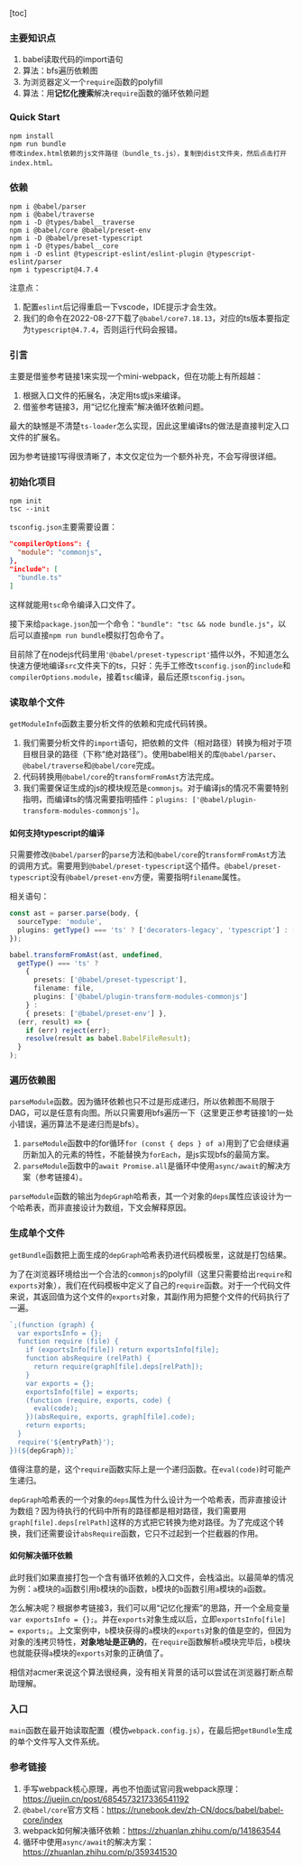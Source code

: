 [toc]

### 主要知识点
1. babel读取代码的import语句
2. 算法：bfs遍历依赖图
3. 为浏览器定义一个`require`函数的polyfill
4. 算法：用**记忆化搜索**解决`require`函数的循环依赖问题

### Quick Start
```
npm install
npm run bundle
修改index.html依赖的js文件路径（bundle_ts.js），复制到dist文件夹，然后点击打开index.html。
```

### 依赖
```
npm i @babel/parser
npm i @babel/traverse
npm i -D @types/babel__traverse
npm i @babel/core @babel/preset-env
npm i -D @babel/preset-typescript
npm i -D @types/babel__core
npm i -D eslint @typescript-eslint/eslint-plugin @typescript-eslint/parser
npm i typescript@4.7.4
```

注意点：
1. 配置`eslint`后记得重启一下vscode，IDE提示才会生效。
2. 我们的命令在2022-08-27下载了`@babel/core7.18.13`，对应的ts版本要指定为`typescript@4.7.4`，否则运行代码会报错。

### 引言
主要是借鉴参考链接1来实现一个mini-webpack，但在功能上有所超越：
1. 根据入口文件的拓展名，决定用ts或js来编译。
2. 借鉴参考链接3，用“记忆化搜索”解决循环依赖问题。

最大的缺憾是不清楚`ts-loader`怎么实现，因此这里编译ts的做法是直接判定入口文件的扩展名。

因为参考链接1写得很清晰了，本文仅定位为一个额外补充，不会写得很详细。

### 初始化项目
```
npm init
tsc --init
```

`tsconfig.json`主要需要设置：
```json
"compilerOptions": {
  "module": "commonjs",
},
"include": [
  "bundle.ts"
]
```

这样就能用`tsc`命令编译入口文件了。

接下来给`package.json`加一个命令：`"bundle": "tsc && node bundle.js"`，以后可以直接`npm run bundle`模拟打包命令了。

目前除了在nodejs代码里用`'@babel/preset-typescript'`插件以外，不知道怎么快速方便地编译`src`文件夹下的ts，只好：先手工修改`tsconfig.json`的`include`和`compilerOptions.module`，接着`tsc`编译，最后还原`tsconfig.json`。

### 读取单个文件
`getModuleInfo`函数主要分析文件的依赖和完成代码转换。

1. 我们需要分析文件的`import`语句，把依赖的文件（相对路径）转换为相对于项目根目录的路径（下称“绝对路径”）。使用babel相关的库`@babel/parser`、`@babel/traverse`和`@babel/core`完成。
2. 代码转换用`@babel/core`的`transformFromAst`方法完成。
3. 我们需要保证生成的js的模块规范是`commonjs`。对于编译js的情况不需要特别指明，而编译ts的情况需要指明插件：`plugins: ['@babel/plugin-transform-modules-commonjs']`。

#### 如何支持typescript的编译
只需要修改`@babel/parser`的`parse`方法和`@babel/core`的`transformFromAst`方法的调用方式。需要用到`@babel/preset-typescript`这个插件。`@babel/preset-typescript`没有`@babel/preset-env`方便，需要指明`filename`属性。

相关语句：
```ts
const ast = parser.parse(body, {
  sourceType: 'module',
  plugins: getType() === 'ts' ? ['decorators-legacy', 'typescript'] : []
});

babel.transformFromAst(ast, undefined,
  getType() === 'ts' ?
    {
      presets: ['@babel/preset-typescript'],
      filename: file,
      plugins: ['@babel/plugin-transform-modules-commonjs']
    } :
    { presets: ['@babel/preset-env'] },
  (err, result) => {
    if (err) reject(err);
    resolve(result as babel.BabelFileResult);
  }
);
```

### 遍历依赖图
`parseModule`函数。因为循环依赖也只不过是形成递归，所以依赖图不局限于DAG，可以是任意有向图。所以只需要用bfs遍历一下（这里更正参考链接1的一处小错误，遍历算法不是递归而是bfs）。

1. `parseModule`函数中的for循环`for (const { deps } of a)`用到了它会继续遍历新加入的元素的特性，不能替换为`forEach`，是js实现bfs的最简方案。
2. `parseModule`函数中的`await Promise.all`是循环中使用`async/await`的解决方案（参考链接4）。

`parseModule`函数的输出为`depGraph`哈希表，其一个对象的`deps`属性应该设计为一个哈希表，而非直接设计为数组，下文会解释原因。

### 生成单个文件
`getBundle`函数把上面生成的`depGraph`哈希表扔进代码模板里，这就是打包结果。

为了在浏览器环境给出一个合法的`commonjs`的polyfill（这里只需要给出`require`和`exports`对象），我们在代码模板中定义了自己的`require`函数。对于一个代码文件来说，其返回值为这个文件的`exports`对象，其副作用为把整个文件的代码执行了一遍。

```js
`;(function (graph) {
  var exportsInfo = {};
  function require (file) {
    if (exportsInfo[file]) return exportsInfo[file];
    function absRequire (relPath) {
      return require(graph[file].deps[relPath]);
    }
    var exports = {};
    exportsInfo[file] = exports;
    (function (require, exports, code) {
      eval(code);
    })(absRequire, exports, graph[file].code);
    return exports;
  }
  require('${entryPath}');
})(${depGraph});`
```

值得注意的是，这个`require`函数实际上是一个递归函数。在`eval(code)`时可能产生递归。

`depGraph`哈希表的一个对象的`deps`属性为什么设计为一个哈希表，而非直接设计为数组？因为待执行的代码中所有的路径都是相对路径，我们需要用`graph[file].deps[relPath]`这样的方式把它转换为绝对路径。为了完成这个转换，我们还需要设计`absRequire`函数，它只不过起到一个拦截器的作用。

#### 如何解决循环依赖
此时我们如果直接打包一个含有循环依赖的入口文件，会栈溢出。以最简单的情况为例：`a`模块的`a`函数引用`b`模块的`b`函数，`b`模块的`b`函数引用`a`模块的`a`函数。

怎么解决呢？根据参考链接3，我们可以用“记忆化搜索”的思路，开一个全局变量`var exportsInfo = {};`。并在`exports`对象生成以后，立即`exportsInfo[file] = exports;`。上文案例中，`b`模块获得的`a`模块的`exports`对象的值是空的，但因为对象的浅拷贝特性，**对象地址是正确的**，在`require`函数解析`a`模块完毕后，`b`模块也就能获得`a`模块的`exports`对象的正确值了。

相信对acmer来说这个算法很经典，没有相关背景的话可以尝试在浏览器打断点帮助理解。

### 入口
`main`函数在最开始读取配置（模仿`webpack.config.js`），在最后把`getBundle`生成的单个文件写入文件系统。

### 参考链接
1. 手写webpack核心原理，再也不怕面试官问我webpack原理：https://juejin.cn/post/6854573217336541192
2. `@babel/core`官方文档：https://runebook.dev/zh-CN/docs/babel/babel-core/index
3. webpack如何解决循环依赖：https://zhuanlan.zhihu.com/p/141863544
4. 循环中使用`async/await`的解决方案：https://zhuanlan.zhihu.com/p/359341530